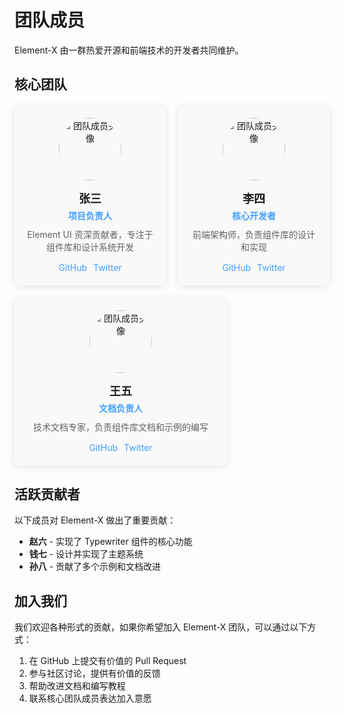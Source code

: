 # 团队成员

Element-X 由一群热爱开源和前端技术的开发者共同维护。

## 核心团队

<div class="team-members">
  <div class="team-member">
    <img src="/images/avatar-placeholder.png" alt="团队成员头像">
    <h3>张三</h3>
    <p class="title">项目负责人</p>
    <p class="desc">Element UI 资深贡献者，专注于组件库和设计系统开发</p>
    <div class="links">
      <a href="https://github.com/username1" target="_blank">GitHub</a>
      <a href="https://twitter.com/username1" target="_blank">Twitter</a>
    </div>
  </div>
  
  <div class="team-member">
    <img src="/images/avatar-placeholder.png" alt="团队成员头像">
    <h3>李四</h3>
    <p class="title">核心开发者</p>
    <p class="desc">前端架构师，负责组件库的设计和实现</p>
    <div class="links">
      <a href="https://github.com/username2" target="_blank">GitHub</a>
      <a href="https://twitter.com/username2" target="_blank">Twitter</a>
    </div>
  </div>
  
  <div class="team-member">
    <img src="/images/avatar-placeholder.png" alt="团队成员头像">
    <h3>王五</h3>
    <p class="title">文档负责人</p>
    <p class="desc">技术文档专家，负责组件库文档和示例的编写</p>
    <div class="links">
      <a href="https://github.com/username3" target="_blank">GitHub</a>
      <a href="https://twitter.com/username3" target="_blank">Twitter</a>
    </div>
  </div>
</div>

## 活跃贡献者

以下成员对 Element-X 做出了重要贡献：

- **赵六** - 实现了 Typewriter 组件的核心功能
- **钱七** - 设计并实现了主题系统
- **孙八** - 贡献了多个示例和文档改进

## 加入我们

我们欢迎各种形式的贡献，如果你希望加入 Element-X 团队，可以通过以下方式：

1. 在 GitHub 上提交有价值的 Pull Request
2. 参与社区讨论，提供有价值的反馈
3. 帮助改进文档和编写教程
4. 联系核心团队成员表达加入意愿

<style>
.team-members {
  display: flex;
  flex-wrap: wrap;
  gap: 20px;
  margin-top: 20px;
}

.team-member {
  flex: 1;
  min-width: 200px;
  max-width: 300px;
  padding: 20px;
  border-radius: 8px;
  background-color: #f9f9f9;
  box-shadow: 0 2px 12px 0 rgba(0, 0, 0, 0.1);
  text-align: center;
}

.team-member img {
  width: 100px;
  height: 100px;
  border-radius: 50%;
  margin-bottom: 15px;
}

.team-member h3 {
  margin: 0 0 5px;
  font-size: 18px;
}

.team-member .title {
  margin: 0 0 10px;
  font-weight: bold;
  color: #409EFF;
}

.team-member .desc {
  margin: 0 0 15px;
  font-size: 14px;
  color: #606266;
}

.team-member .links {
  display: flex;
  justify-content: center;
  gap: 10px;
}

.team-member .links a {
  color: #409EFF;
  text-decoration: none;
}

.team-member .links a:hover {
  text-decoration: underline;
}
</style>
